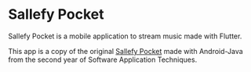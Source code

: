 # Sallefy Pocket

Sallefy Pocket is a mobile application to stream music made with Flutter.

This app is a copy of the original [Sallefy Pocket](https://github.com/arnaugarcia/Sallefy-Pocket) made with Android-Java from the second year of Software Application Techniques.
